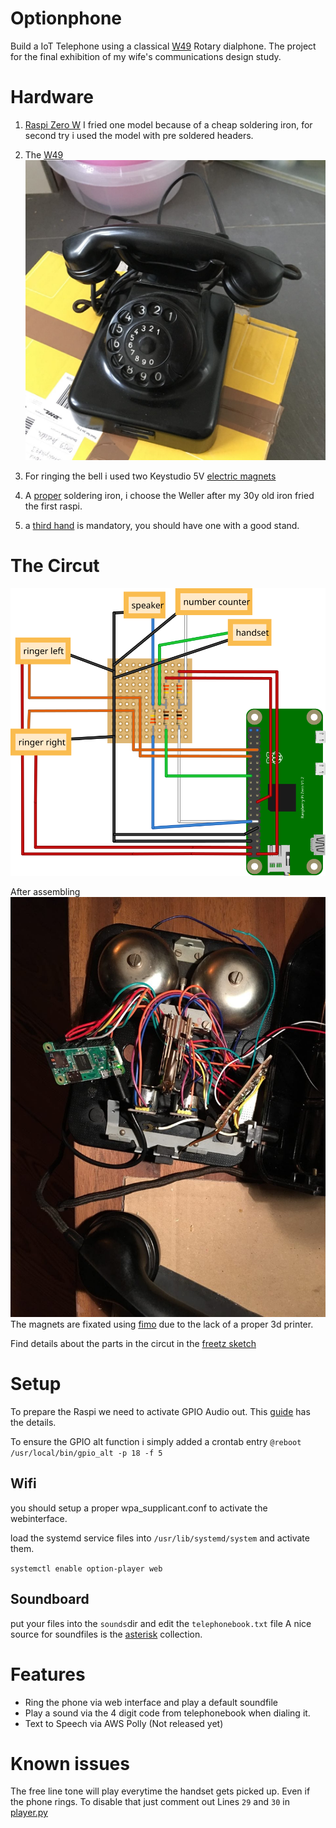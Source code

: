 Optionphone
===========

Build a IoT Telephone using a classical [W49][2] Rotary dialphone.
The project for the final exhibition of my wife's communications design study. 

# Hardware
1. [Raspi Zero W][1] I fried one model because of a cheap soldering iron, for second try i used the model with pre soldered headers.

2. The [W49][2]
![W49](img/phone.jpeg)

3. For ringing the bell i used two Keystudio 5V [electric magnets][5]
4. A [proper][3] soldering iron, i choose the Weller after my 30y old iron fried the first raspi.

5. a [third hand][4] is mandatory, you should have one with a good stand.

# The Circut
![freetz](img/optionphone.svg)

After assembling
![build in phone](img/internals.jpeg)
The magnets are fixated using [fimo][6] due to the lack of a proper 3d printer.

Find details about the parts in the circut in the [freetz sketch][7]

# Setup 
To prepare the Raspi we need to activate GPIO Audio out. This [guide][8] has the details.

To ensure the GPIO alt function i simply added a crontab entry
`@reboot /usr/local/bin/gpio_alt -p 18 -f 5`

## Wifi 
you should setup a proper wpa_supplicant.conf to activate the webinterface.

load the systemd service files into `/usr/lib/systemd/system`
and activate them.

`systemctl enable option-player web`

## Soundboard
put your files into the `sounds`dir and edit the `telephonebook.txt` file
A nice source for soundfiles is the [asterisk][10] collection.

# Features
- Ring the phone via web interface and play a default soundfile
- Play a sound via the 4 digit code from telephonebook when dialing it.
- Text to Speech via AWS Polly (Not released yet)

# Known issues

The free line tone will play everytime the handset gets picked up. Even if the phone rings. 
To disable that just comment out Lines `29` and `30` in [player.py][9]


[1]:https://amzn.to/2VQizrL
[2]:https://de.wikipedia.org/wiki/W49
[3]:https://amzn.to/2CdpP9M
[4]:https://amzn.to/2XLcONQ
[5]:https://amzn.to/2EZwxSr
[6]:https://amzn.to/2NU5afJ
[7]:optionphone.fzz
[8]:https://learn.adafruit.com/adding-basic-audio-ouput-to-raspberry-pi-zero/pi-zero-pwm-audio
[9]:player.py#L29
[10]:https://downloads.asterisk.org/pub/telephony/sounds/